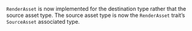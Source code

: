 `RenderAsset` is now implemented for the destination type rather that the source asset type. The source asset type is now the `RenderAsset` trait’s `SourceAsset` associated type.

